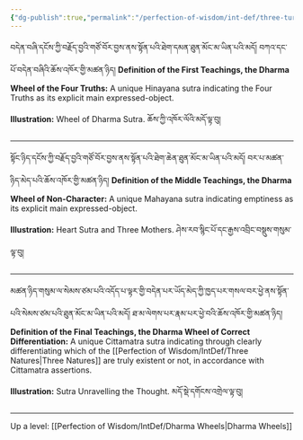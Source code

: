 ```yaml
---
{"dg-publish":true,"permalink":"/perfection-of-wisdom/int-def/three-turnings/"}
---
```


བདེན་བཞི་དངོས་ཀྱི་བརྗོད་བྱའི་གཙོ་བོར་བྱས་ནས་སྟོན་པའི་ཐེག་དམན་ཐུན་མོང་མ་ཡིན་པའི་མདོ། བཀའ་དང་པོ་བདེན་བཞིའི་ཆོས་འཁོར་གྱི་མཚན་ཉིད། 
**Definition of the First Teachings, the Dharma Wheel of the Four Truths:** A unique Hinayana sutra indicating the Four Truths as its explicit main expressed-object.

**Illustration:** Wheel of Dharma Sutra. ཆོས་ཀྱི་འཁོར་ལོའི་མདོ་ལྟ་བུ།

---
སྟོང་ཉིད་དངོས་ཀྱི་བརྗོད་བྱའི་གཙོ་བོར་བྱས་ནས་སྟོན་པའི་ཐེག་ཆེན་ཐུན་མོང་མ་ཡིན་པའི་མདོ། བར་པ་མཚན་ཉིད་མེད་པའི་ཆོས་འཁོར་གྱི་མཚན་ཉིད།
**Definition of the Middle Teachings, the Dharma Wheel of Non-Character:** A unique Mahayana sutra indicating emptiness as its explicit main expressed-object.

**Illustration:** Heart Sutra and Three Mothers. ཤེས་རབ་སྙིང་པོ་དང་རྒྱས་འབྲིང་བསྡུས་གསུམ་ལྟ་བུ།

---
མཚན་ཉིད་གསུམ་ལ་སེམས་ཙམ་པའི་འདོད་པ་ལྟར་གྱི་བདེན་པར་ཡོད་མེད་ཀྱི་ཁྱད་པར་གསལ་བར་ཕྱེ་ནས་སྟོན་པའི་སེམས་ཙམ་པའི་ཐུན་མོང་མ་ཡིན་པའི་མདོ།
ཐ་མ་ལེགས་པར་རྣམ་པར་ཕྱེ་བའི་ཆོས་འཁོར་གྱི་མཚན་ཉིད། 
**Definition of the Final Teachings, the Dharma Wheel of Correct Differentiation:** A unique Cittamatra sutra indicating through clearly differentiating which of the [[Perfection of Wisdom/IntDef/Three Natures\|Three Natures]] are truly existent or not, in accordance with Cittamatra assertions.

**Illustration:** Sutra Unravelling the Thought. མདོ་སྡེ་དགོངས་འགྲེལ་ལྟ་བུ།

---
Up a level: [[Perfection of Wisdom/IntDef/Dharma Wheels\|Dharma Wheels]]